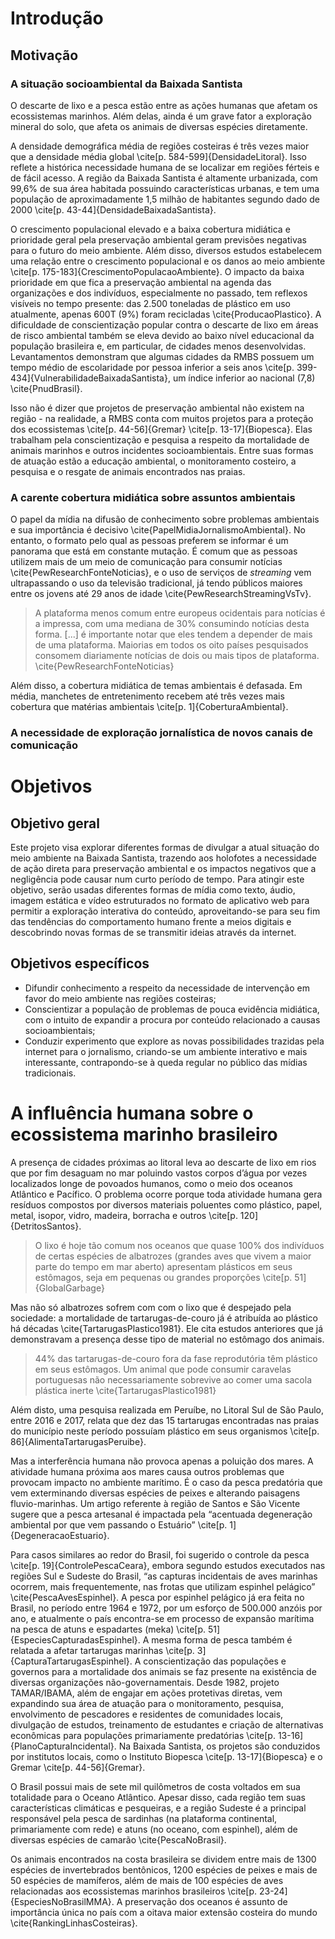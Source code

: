 # Introdução

## Motivação

### A situação socioambiental da Baixada Santista

O descarte de lixo e a pesca estão entre as ações humanas que afetam os ecossistemas marinhos. Além delas, ainda é um grave fator a exploração mineral do solo, que afeta os animais de diversas espécies diretamente.

A densidade demográfica média de regiões costeiras é três vezes maior que a densidade média global \cite[p. 584-599]{DensidadeLitoral}. Isso reflete a histórica necessidade humana de se localizar em regiões férteis e de fácil acesso. A região da Baixada Santista é altamente urbanizada, com 99,6% de sua área habitada possuindo características urbanas, e tem uma população de aproximadamente 1,5 milhão de habitantes segundo dado de 2000 \cite[p. 43-44]{DensidadeBaixadaSantista}.

O crescimento populacional elevado e a baixa cobertura midiática e prioridade geral pela preservação ambiental geram previsões negativas para o futuro do meio ambiente. Além disso, diversos estudos estabelecem uma relação entre o crescimento populacional e os danos ao meio ambiente \cite[p. 175-183]{CrescimentoPopulacaoAmbiente}. O impacto da baixa prioridade em que fica a preservação ambiental na agenda das organizações e dos indivíduos, especialmente no passado, tem reflexos visíveis no tempo presente: das 2.500 toneladas de plástico em uso atualmente, apenas 600T (9%) foram recicladas \cite{ProducaoPlastico}. A dificuldade de conscientização popular contra o descarte de lixo em áreas de risco ambiental também se eleva devido ao baixo nível educacional da população brasileira e, em particular, de cidades menos desenvolvidas. Levantamentos demonstram que algumas cidades da RMBS possuem um tempo médio de escolaridade por pessoa inferior a seis anos \cite[p. 399-434]{VulnerabilidadeBaixadaSantista}, um índice inferior ao nacional (7,8) \cite{PnudBrasil}.

Isso não é dizer que projetos de preservação ambiental não existem na região - na realidade, a RMBS conta com muitos projetos para a proteção dos ecossistemas \cite[p. 44-56]{Gremar} \cite[p. 13-17]{Biopesca}. Elas trabalham pela conscientização e pesquisa a respeito da mortalidade de animais marinhos e outros incidentes socioambientais. Entre suas formas de atuação estão a educação ambiental, o monitoramento costeiro, a pesquisa e o resgate de animais encontrados nas praias.

### A carente cobertura midiática sobre assuntos ambientais

O papel da mídia na difusão de conhecimento sobre problemas ambientais e sua importância é decisivo \cite{PapelMidiaJornalismoAmbiental}. No entanto, o formato pelo qual as pessoas preferem se informar é um panorama que está em constante mutação. É comum que as pessoas utilizem mais de um meio de comunicação para consumir notícias \cite{PewResearchFonteNoticias}, e o uso de serviços de *streaming* vem ultrapassando o uso da televisão tradicional, já tendo públicos maiores entre os jovens até 29 anos de idade \cite{PewResearchStreamingVsTv}.

> A plataforma menos comum entre europeus ocidentais para notícias é a impressa, com uma mediana de 30% consumindo notícias desta forma. [...] é importante notar que eles tendem a depender de mais de uma plataforma. Maiorias em todos os oito países pesquisados consomem diariamente notícias de dois ou mais tipos de plataforma. \cite{PewResearchFonteNoticias}

Além disso, a cobertura midiática de temas ambientais é defasada. Em média, manchetes de entretenimento recebem até três vezes mais cobertura que matérias ambientais \cite[p. 1]{CoberturaAmbiental}.

### A necessidade de exploração jornalística de novos canais de comunicação

# Objetivos

## Objetivo geral

Este projeto visa explorar diferentes formas de divulgar a atual situação do meio ambiente na Baixada Santista, trazendo aos holofotes a necessidade de ação direta para preservação ambiental e os impactos negativos que a negligência pode causar num curto período de tempo. Para atingir este objetivo, serão usadas diferentes formas de mídia como texto, áudio, imagem estática e vídeo estruturados no formato de aplicativo web para permitir a exploração interativa do conteúdo, aproveitando-se para seu fim das tendências do comportamento humano frente a meios digitais e descobrindo novas formas de se transmitir ideias através da internet.

## Objetivos específicos

- Difundir conhecimento a respeito da necessidade de intervenção em favor do meio ambiente nas regiões costeiras;
- Conscientizar a população de problemas de pouca evidência midiática, com o intuito de expandir a procura por conteúdo relacionado a causas socioambientais;
- Conduzir experimento que explore as novas possibilidades trazidas pela internet para o jornalismo, criando-se um ambiente interativo e mais interessante, contrapondo-se à queda regular no público das mídias tradicionais.

# A influência humana sobre o ecossistema marinho brasileiro

A presença de cidades próximas ao litoral leva ao descarte de lixo em rios que por fim desaguam no mar poluindo vastos corpos d’água por vezes localizados  longe de povoados humanos, como o meio dos oceanos Atlântico e Pacífico. O problema ocorre porque toda atividade humana gera resíduos compostos por diversos materiais poluentes  como plástico, papel, metal, isopor, vidro, madeira, borracha e outros \cite[p. 120]{DetritosSantos}.

> O lixo é hoje tão comum nos oceanos que quase 100% dos indivíduos de certas espécies de albatrozes (grandes aves que vivem a maior parte do tempo em mar aberto) apresentam plásticos em seus estômagos, seja em pequenas ou grandes proporções \cite[p. 51]{GlobalGarbage}

Mas não só albatrozes sofrem com com o lixo que é despejado pela sociedade: a mortalidade de tartarugas-de-couro já é atribuída ao plástico há décadas \cite{TartarugasPlastico1981}. Ele cita estudos anteriores que já demonstravam a presença desse tipo de material no estômago dos animais. 

> 44% das tartarugas-de-couro fora da fase reprodutória têm plástico em seus estômagos. Um animal que pode consumir caravelas portuguesas não necessariamente sobrevive ao comer uma sacola plástica inerte \cite{TartarugasPlastico1981}

Além disto, uma pesquisa realizada em Peruíbe, no Litoral Sul de São Paulo, entre 2016 e 2017, relata que dez das 15 tartarugas encontradas nas praias do município neste período possuíam plástico em seus organismos \cite[p. 86]{AlimentaTartarugasPeruibe}.

Mas a interferência humana não provoca apenas a poluição dos mares. A atividade humana próxima aos mares causa outros problemas que provocam impacto no ambiente marítimo. É o caso da pesca predatória que vem exterminando diversas espécies de peixes e alterando paisagens fluvio-marinhas. Um artigo referente à região de Santos e São Vicente sugere que a pesca artesanal é impactada pela “acentuada degeneração ambiental por que vem passando o Estuário” \cite[p. 1]{DegeneracaoEstuario}.

Para casos similares ao redor do Brasil, foi sugerido o controle da pesca \cite[p. 19]{ControlePescaCeara}, embora segundo estudos executados nas regiões Sul e Sudeste do Brasil,  “as capturas incidentais de aves marinhas ocorrem, mais frequentemente, nas frotas que utilizam espinhel pelágico” \cite{PescaAvesEspinhel}. A pesca por espinhel pelágico já era feita no Brasil, no período entre 1964 e 1972, por um esforço de 500.000 anzóis por ano, e atualmente o país encontra-se em processo de expansão marítima na pesca de atuns e espadartes (meka) \cite[p. 51]{EspeciesCapturadasEspinhel}. A mesma forma de pesca também é relatada a afetar tartarugas marinhas \cite[p. 3]{CapturaTartarugasEspinhel}. A conscientização das populações e governos para a mortalidade dos animais se faz presente na existência de diversas organizações não-governamentais. Desde 1982, projeto TAMAR/IBAMA, além de engajar em ações protetivas diretas, vem expandindo sua área de atuação para o monitoramento, pesquisa, envolvimento de pescadores e residentes de comunidades locais, divulgação de estudos, treinamento de estudantes e criação de alternativas econômicas para populações primariamente predatórias \cite[p. 13-16]{PlanoCapturaIncidental}. Na Baixada Santista, os projetos são conduzidos por institutos locais, como o Instituto Biopesca \cite[p. 13-17]{Biopesca} e o Gremar \cite[p. 44-56]{Gremar}.

O Brasil possui mais de sete mil quilômetros de costa voltados em sua totalidade para o Oceano Atlântico. Apesar disso, cada região tem suas características climáticas e pesqueiras, e a região Sudeste é a principal responsável pela pesca de sardinhas (na plataforma continental, primariamente com rede) e atuns (no oceano, com espinhel), além de diversas espécies de camarão \cite{PescaNoBrasil}.

Os animais encontrados na costa brasileira se dividem entre mais de 1300 espécies de invertebrados bentônicos, 1200 espécies de peixes e mais de 50 espécies de mamíferos, além de mais de 100 espécies de aves relacionadas aos ecossistemas marinhos brasileiros \cite[p. 23-24]{EspeciesNoBrasilMMA}. A preservação dos oceanos é assunto de importância única no país com a oitava maior extensão costeira do mundo \cite{RankingLinhasCosteiras}.
